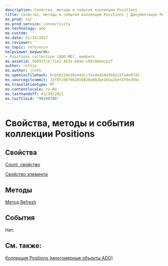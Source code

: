 ```yaml
---
description: Свойства, методы и события коллекции Positions
title: Свойства, методы и события коллекции Positions | Документация Майкрософт
ms.prod: sql
ms.prod_service: connectivity
ms.technology: ado
ms.custom: ''
ms.date: 01/19/2017
ms.reviewer: ''
ms.topic: reference
helpviewer_keywords:
- Positions collection [ADO MD], members
ms.assetid: 56091fcb-71e1-463a-b8ae-c09108eece2f
author: rothja
ms.author: jroth
ms.openlocfilehash: 6cb56219e381443ccfa1ded2043b0222fa4e9745
ms.sourcegitcommit: 33f0f190f962059826e002be165a2bef4f9e350c
ms.translationtype: MT
ms.contentlocale: ru-RU
ms.lasthandoff: 01/30/2021
ms.locfileid: "99169708"
---
```

# <a name="positions-collection-properties-methods-and-events"></a>Свойства, методы и события коллекции Positions
## <a name="properties"></a>Свойства  
 [Count, свойство](../ado-api/count-property-ado.md)  
  
 [Свойство элемента](../ado-api/item-property-ado.md)  
  
## <a name="methods"></a>Методы  
 [Метод Refresh](../ado-api/refresh-method-ado.md)  
  
## <a name="events"></a>События  
 Нет.  
  
## <a name="see-also"></a>См. также:  
 [Коллекция Positions (многомерные объекты ADO)](./positions-collection-ado-md.md)